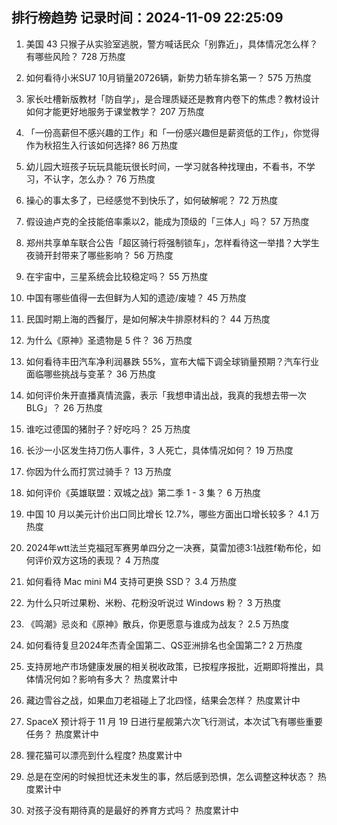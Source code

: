 
## 排行榜趋势 记录时间：2024-11-09 22:25:09
  
  1. 美国 43 只猴子从实验室逃脱，警方喊话民众「别靠近」，具体情况怎么样？有哪些风险？ 728 万热度
    
  2. 如何看待小米SU7 10月销量20726辆，新势力轿车排名第一？ 575 万热度
    
  3. 家长吐槽新版教材「防自学」，是合理质疑还是教育内卷下的焦虑？教材设计如何才能更好地服务于课堂教学？ 207 万热度
    
  4. 「一份高薪但不感兴趣的工作」和「一份感兴趣但是薪资低的工作」，你觉得作为秋招生入行该如何选择? 86 万热度
    
  5. 幼儿园大班孩子玩玩具能玩很长时间，一学习就各种找理由，不看书，不学习，不认字，怎么办？ 76 万热度
    
  6. 操心的事太多了，已经感觉不到快乐了，如何破解呢？ 72 万热度
    
  7. 假设迪卢克的全技能倍率乘以2，能成为顶级的「三体人」吗？ 57 万热度
    
  8. 郑州共享单车联合公告「超区骑行将强制锁车」，怎样看待这一举措？大学生夜骑开封带来了哪些影响？ 56 万热度
    
  9. 在宇宙中，三星系统会比较稳定吗？ 55 万热度
    
  10. 中国有哪些值得一去但鲜为人知的遗迹/废墟？ 45 万热度
    
  11. 民国时期上海的西餐厅，是如何解决牛排原材料的？ 44 万热度
    
  12. 为什么《原神》圣遗物是 5 件？ 36 万热度
    
  13. 如何看待丰田汽车净利润暴跌 55%，宣布大幅下调全球销量预期？汽车行业面临哪些挑战与变革？ 36 万热度
    
  14. 如何评价朱开直播真情流露，表示「我想申请出战，我真的我想去带一次BLG」？ 26 万热度
    
  15. 谁吃过德国的猪肘子？好吃吗？ 25 万热度
    
  16. 长沙一小区发生持刀伤人事件，3 人死亡，具体情况如何？ 19 万热度
    
  17. 你因为什么而打赏过骑手？ 13 万热度
    
  18. 如何评价《英雄联盟：双城之战》第二季 1 - 3 集？ 6 万热度
    
  19. 中国 10 月以美元计价出口同比增长 12.7%，哪些方面出口增长较多？ 4.1 万热度
    
  20. 2024年wtt法兰克福冠军赛男单四分之一决赛，莫雷加德3:1战胜f勒布伦，如何评价双方这场的表现？ 4 万热度
    
  21. 如何看待 Mac mini M4 支持可更换 SSD？ 3.4 万热度
    
  22. 为什么只听过果粉、米粉、花粉没听说过 Windows 粉？ 3 万热度
    
  23. 《鸣潮》忌炎和《原神》散兵，你更愿意与谁成为战友？ 2.5 万热度
    
  24. 如何看待复旦2024年杰青全国第二、QS亚洲排名也全国第二? 2 万热度
    
  25. 支持房地产市场健康发展的相关税收政策，已按程序报批，近期即将推出，具体情况何如？影响有多大？ 热度累计中
    
  26. 藏边雪谷之战，如果血刀老祖碰上了北四怪，结果会怎样？ 热度累计中
    
  27. SpaceX 预计将于 11 月 19 日进行星舰第六次飞行测试，本次试飞有哪些重要任务？ 热度累计中
    
  28. 狸花猫可以漂亮到什么程度? 热度累计中
    
  29. 总是在空闲的时候担忧还未发生的事，然后感到恐惧，怎么调整这种状态？ 热度累计中
    
  30. 对孩子没有期待真的是最好的养育方式吗？ 热度累计中
    